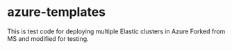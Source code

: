 # azure-templates
This is test code for deploying multiple Elastic clusters in Azure
Forked from MS and modified for testing. 
